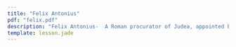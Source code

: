 ```yaml
---
title: "Felix Antonius"
pdf: "felix.pdf"
description: "Felix Antonius-  A Roman procurator of Judea, appointed by the emperor Claudius. Dealt with Paul in Caesarea. [AUG 2014]"
template: lesson.jade
---
```

